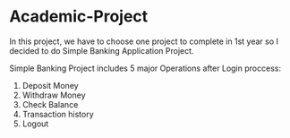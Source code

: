 # Academic-Project

In this project, we have to choose one project to complete in 1st year so I decided to do Simple Banking Application Project.

Simple Banking Project includes 5 major Operations after Login proccess:
1. Deposit Money
2. Withdraw Money
3. Check Balance
4. Transaction history
5. Logout

